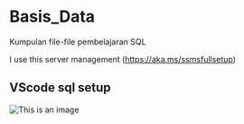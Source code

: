 # Basis_Data
Kumpulan file-file pembelajaran SQL

I use this server management (https://aka.ms/ssmsfullsetup)


## VScode sql setup 
![This is an image](https://myoctocat.com/assets/images/base-octocat.svg)
